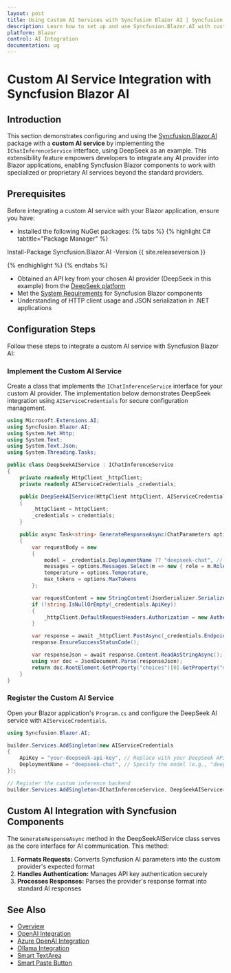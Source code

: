 ```yaml
---
layout: post
title: Using Custom AI Services with Syncfusion Blazor AI | Syncfusion
description: Learn how to set up and use Syncfusion.Blazor.AI with custom AI providers, including configuration, integration steps, and practical examples.
platform: Blazor
control: AI Integration
documentation: ug
---
```


# Custom AI Service Integration with Syncfusion Blazor AI

## Introduction

This section demonstrates configuring and using the [Syncfusion.Blazor.AI](https://www.nuget.org/packages/Syncfusion.Blazor.AI) package with a **custom AI service** by implementing the `IChatInferenceService` interface, using DeepSeek as an example. This extensibility feature empowers developers to integrate any AI provider into Blazor applications, enabling Syncfusion Blazor components to work with specialized or proprietary AI services beyond the standard providers.

## Prerequisites

Before integrating a custom AI service with your Blazor application, ensure you have:

* Installed the following NuGet packages:
{% tabs %}
{% highlight C# tabtitle="Package Manager" %}

Install-Package Syncfusion.Blazor.AI -Version {{ site.releaseversion }}

{% endhighlight %}
{% endtabs %}
* Obtained an API key from your chosen AI provider (DeepSeek in this example) from the [DeepSeek platform](https://platform.deepseek.com)
* Met the [System Requirements](https://blazor.syncfusion.com/documentation/system-requirements) for Syncfusion Blazor components
* Understanding of HTTP client usage and JSON serialization in .NET applications

## Configuration Steps

Follow these steps to integrate a custom AI service with Syncfusion Blazor AI:

### Implement the Custom AI Service

Create a class that implements the `IChatInferenceService` interface for your custom AI provider. The implementation below demonstrates DeepSeek integration using `AIServiceCredentials` for secure configuration management.


```csharp
using Microsoft.Extensions.AI;
using Syncfusion.Blazor.AI;
using System.Net.Http;
using System.Text;
using System.Text.Json;
using System.Threading.Tasks;

public class DeepSeekAIService : IChatInferenceService
{
    private readonly HttpClient _httpClient;
    private readonly AIServiceCredentials _credentials;

    public DeepSeekAIService(HttpClient httpClient, AIServiceCredentials credentials)
    {
        _httpClient = httpClient;
        _credentials = credentials;
    }

    public async Task<string> GenerateResponseAsync(ChatParameters options)
    {
        var requestBody = new
        {
            model = _credentials.DeploymentName ?? "deepseek-chat", // Use deployment name from credentials
            messages = options.Messages.Select(m => new { role = m.Role.ToString().ToLower(), content = m.Content }).ToArray(),
            temperature = options.Temperature,
            max_tokens = options.MaxTokens
        };

        var requestContent = new StringContent(JsonSerializer.Serialize(requestBody), Encoding.UTF8, "application/json");
        if (!string.IsNullOrEmpty(_credentials.ApiKey))
        {
            _httpClient.DefaultRequestHeaders.Authorization = new AuthenticationHeaderValue("Bearer", _credentials.ApiKey);
        }

        var response = await _httpClient.PostAsync(_credentials.Endpoint?.ToString() ?? "https://api.deepseek.com/v1/chat/completions", requestContent);
        response.EnsureSuccessStatusCode();

        var responseJson = await response.Content.ReadAsStringAsync();
        using var doc = JsonDocument.Parse(responseJson);
        return doc.RootElement.GetProperty("choices")[0].GetProperty("message").GetProperty("content").GetString();
    }
}
```

### Register the Custom AI Service

   Open your Blazor application's `Program.cs` and configure the DeepSeek AI service with `AIServiceCredentials`.

```csharp
using Syncfusion.Blazor.AI;

builder.Services.AddSingleton(new AIServiceCredentials
{
    ApiKey = "your-deepseek-api-key", // Replace with your DeepSeek API key
    DeploymentName = "deepseek-chat", // Specify the model (e.g., "deepseek-chat", "deepseek-coder")
});

// Register the custom inference backend
builder.Services.AddSingleton<IChatInferenceService, DeepSeekAIService>();
```

## Custom AI Integration with Syncfusion Components
The `GenerateResponseAsync` method in the DeepSeekAIService class serves as the core interface for AI communication. This method:

1. **Formats Requests:** Converts Syncfusion AI parameters into the custom provider's expected format
2. **Handles Authentication:** Manages API key authentication securely
3. **Processes Responses:** Parses the provider's response format into standard AI responses

## See Also

- [Overview](https://blazor.syncfusion.com/documentation/smart-ai-solutions/ai/overview)
- [OpenAI Integration](https://blazor.syncfusion.com/documentation/smart-ai-solutions/ai/openai)
- [Azure OpenAI Integration](https://blazor.syncfusion.com/documentation/smart-ai-solutions/ai/azure-openai)
- [Ollama Integration](https://blazor.syncfusion.com/documentation/smart-ai-solutions/ai/ollama)
- [Smart TextArea](https://blazor.syncfusion.com/documentation/smart-textarea/getting-started)
- [Smart Paste Button](https://blazor.syncfusion.com/documentation/smart-paste/getting-started)
